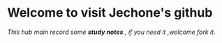 # Welcome to visit Jechone's github #

*This hub main record some **study notes** , if you need it ,welcome fork it.* 
